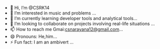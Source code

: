- 👋 Hi, I’m @CSRK14
- 👀 I’m interested in music and problems ...
- 🌱 I’m currently learning developer tools and analytical tools...
- 💞️ I’m looking to collaborate on projects involving real-life situations ...
- 📫 How to reach me Gmai:csnarayana12@gmail.com...
- 😄 Pronouns: He,him...
- ⚡ Fun fact: I am an ambivert ...

<!---
CSRK14/CSRK14 is a ✨ special ✨ repository because its `README.md` (this file) appears on your GitHub profile.
You can click the Preview link to take a look at your changes.
--->
